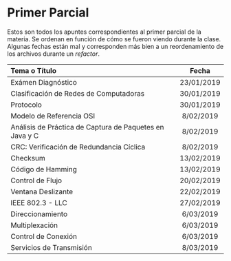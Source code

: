 # Primer Parcial

Estos son todos los apuntes correspondientes al primer parcial de la materia. Se ordenan en función de cómo se fueron viendo durante la clase. Algunas fechas están mal y corresponden más bien a un reordenamiento de los archivos durante un *refactor*.

|Tema o Título|Fecha|
|:---|:---:|
|Exámen Diagnóstico|23/01/2019
|Clasificación de Redes de Computadoras|30/01/2019
|Protocolo|30/01/2019
|Modelo de Referencia OSI|8/02/2019
|Análisis de Práctica de Captura de Paquetes en Java y C|8/02/2019
|CRC: Verificación de Redundancia Cíclica|8/02/2019
|Checksum|13/02/2019
|Código de Hamming|13/02/2019
|Control de Flujo|20/02/2019
|Ventana Deslizante|22/02/2019
|IEEE 802.3 - LLC|27/02/2019
|Direccionamiento|6/03/2019
|Multiplexación|6/03/2019
|Control de Conexión|6/03/2019
|Servicios de Transmisión|8/03/2019